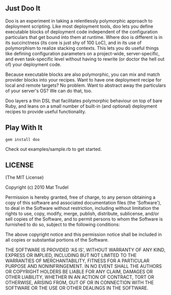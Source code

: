 ## Just Doo It

Doo is an experiment in taking a relentlessly polymorphic approach to deployment scripting. Like most deployment tools, doo lets you define executable blocks of deployment code independent of the configuration particulars that get bound into them at runtime. Where doo is different is in its succinctness (its core is just shy of 100 LoC), and in its use of polymorphism to realize stacking contexts. This lets you do useful things like defining configuration parameters on a project-wide, server-specific, and even task-specific level without having to rewrite (or doctor the hell out of) your deployment code.

Because executable blocks are also polymorphic, you can mix and match provider blocks into your recipes. Want to have one deployment recipe for local and remote targets? No problem. Want to abstract away the particulars of your server's OS? We can do that, too.
 
Doo layers a thin DSL that facilitates polymorphic behaviour on top of bare Ruby, and leans on a small number of built-in (and optional) deployment recipes to provide useful functionality.

## Play With It

    gem install doo

Check out examples/sample.rb to get started.

## LICENSE

(The MIT License)

Copyright (c) 2010 Mat Trudel

Permission is hereby granted, free of charge, to any person obtaining
a copy of this software and associated documentation files (the
'Software'), to deal in the Software without restriction, including
without limitation the rights to use, copy, modify, merge, publish,
distribute, sublicense, and/or sell copies of the Software, and to
permit persons to whom the Software is furnished to do so, subject to
the following conditions:

The above copyright notice and this permission notice shall be
included in all copies or substantial portions of the Software.

THE SOFTWARE IS PROVIDED 'AS IS', WITHOUT WARRANTY OF ANY KIND,
EXPRESS OR IMPLIED, INCLUDING BUT NOT LIMITED TO THE WARRANTIES OF
MERCHANTABILITY, FITNESS FOR A PARTICULAR PURPOSE AND NONINFRINGEMENT.
IN NO EVENT SHALL THE AUTHORS OR COPYRIGHT HOLDERS BE LIABLE FOR ANY
CLAIM, DAMAGES OR OTHER LIABILITY, WHETHER IN AN ACTION OF CONTRACT,
TORT OR OTHERWISE, ARISING FROM, OUT OF OR IN CONNECTION WITH THE
SOFTWARE OR THE USE OR OTHER DEALINGS IN THE SOFTWARE.
